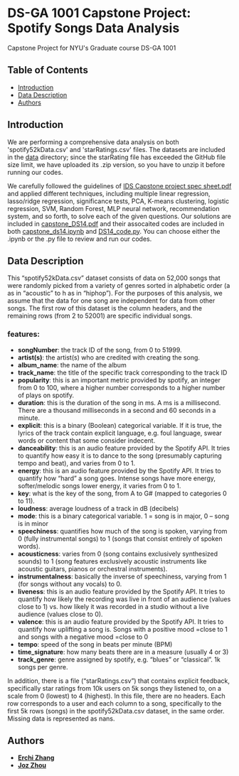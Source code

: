 # DS-GA 1001 Capstone Project: Spotify Songs Data Analysis
Capstone Project for NYU's Graduate course DS-GA 1001

## Table of Contents

- [Introduction](#introduction)
- [Data Description](#data-description)
- [Authors](#authors)

## Introduction
We are performing a comprehensive data analysis on both 'spotify52kData.csv' and 'starRatings.csv' files. The datasets are included in the [data](/data) directory; since the starRating file has exceeded the GitHub file size limit, we have uploaded its .zip version, so you have to unzip it before running our codes.<br>

We carefully followed the guidelines of [IDS Capstone project spec sheet.pdf](/IDS_Capstone_project_spec_sheet.pdf) and applied different techniques, including multiple linear regression, lasso/ridge regression, significance tests, PCA, K-means clustering, logistic regression, SVM, Random Forest, MLP neural network, recommendation system, and so forth, to solve each of the given questions. 
Our solutions are included in [capstone_DS14.pdf](/capstone_DS14.pdf) and their assocaited codes are included in both [capstone_ds14.ipynb](/capstone_ds14.ipynb) and [DS14_code.py](/DS14_code.py). You can choose either the .ipynb or the .py file to review and run our codes. 

## Data Description
This “spotify52kData.csv” dataset consists of data on 52,000 songs that were randomly picked from a variety of genres sorted in alphabetic order (a as in “acoustic” to h as in “hiphop”). For the purposes of this analysis, we assume that the data for one song are independent for data from other songs. The first row of this dataset is the column headers, and the remaining rows (from 2 to 52001) are specific individual songs.
### features:
- **songNumber**: the track ID of the song, from 0 to 51999.
- **artist(s)**: the artist(s) who are credited with creating the song.
- **album_name**: the name of the album
- **track_name**: the title of the specific track corresponding to the track ID
- **popularity**: this is an important metric provided by spotify, an integer from 0 to 100, where a higher number corresponds to a higher number of plays on spotify.
- **duration**: this is the duration of the song in ms. A ms is a millisecond. There are a thousand milliseconds in a second and 60 seconds in a minute.
- **explicit**: this is a binary (Boolean) categorical variable. If it is true, the lyrics of the track contain explicit language, e.g. foul language, swear words or content that some consider indecent.
- **danceability**: this is an audio feature provided by the Spotify API. It tries to quantify how easy it is to dance to the song (presumably capturing tempo and beat), and varies from 0 to 1.
- **energy**: this is an audio feature provided by the Spotify API. It tries to quantify how “hard” a song goes. Intense songs have more energy, softer/melodic songs lower energy, it varies from 0 to 1.
- **key**: what is the key of the song, from A to G# (mapped to categories 0 to 11).
- **loudness**: average loudness of a track in dB (decibels)
- **mode**: this is a binary categorical variable. 1 = song is in major, 0 – song is in minor
- **speechiness**: quantifies how much of the song is spoken, varying from 0 (fully instrumental songs) to 1 (songs that consist entirely of spoken words).
- **acousticness**: varies from 0 (song contains exclusively synthesized sounds) to 1 (song features exclusively acoustic instruments like acoustic guitars, pianos or orchestral instruments).
- **instrumentalness**: basically the inverse of speechiness, varying from 1 (for songs without any vocals) to 0.
- **liveness**: this is an audio feature provided by the Spotify API. It tries to quantify how likely the recording was live in front of an audience (values close to 1) vs. how likely it was recorded in a studio without a live audience (values close to 0).
- **valence**: this is an audio feature provided by the Spotify API. It tries to quantify how uplifting a song is. Songs with a positive mood =close to 1 and songs with a negative mood =close to 0
- **tempo**: speed of the song in beats per minute (BPM)
- **time_signature**: how many beats there are in a measure (usually 4 or 3)
- **track_genre**: genre assigned by spotify, e.g. “blues” or “classical”. 1k songs per genre.<br>

In addition, there is a file (“starRatings.csv”) that contains explicit feedback, specifically star ratings from 10k users on 5k songs they listened to, on a scale from 0 (lowest) to 4 (highest). In this file, there are no headers. Each row corresponds to a user and each column to a song, specifically to the first 5k rows (songs) in the spotify52kData.csv dataset, in the same order. Missing data is represented as nans.

## Authors
- **[Erchi Zhang](https://github.com/Archertakesitez)**
- **[Joz Zhou](https://github.com/jozzhou99)**
